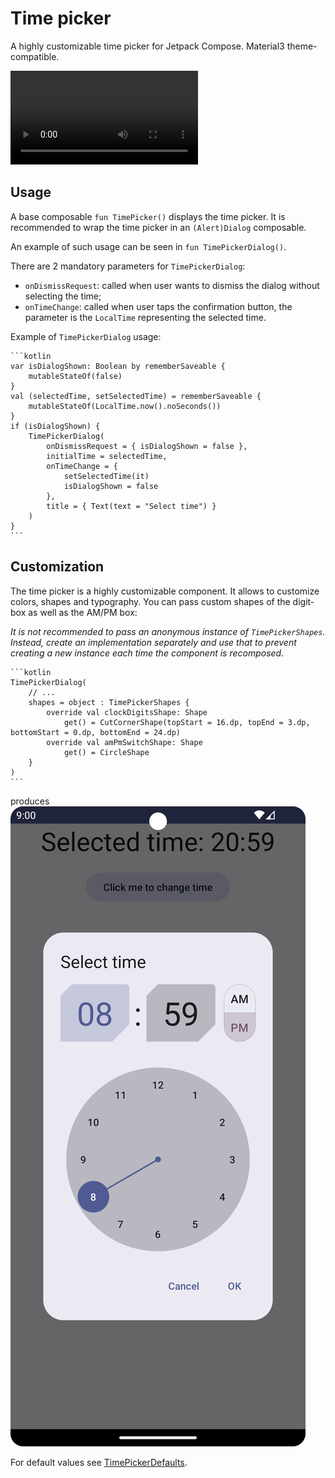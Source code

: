 # Time picker

A highly customizable time picker for Jetpack Compose. Material3 theme-compatible.

![demo-video](resources/time-picker-demo.mp4)

## Usage

A base composable `fun TimePicker()` displays the time picker. It is recommended to wrap the time picker in an `(Alert)Dialog` composable.

An example of such usage can be seen in `fun TimePickerDialog()`.

There are 2 mandatory parameters for `TimePickerDialog`:

- `onDismissRequest`: called when user wants to dismiss the dialog without selecting the time;
- `onTimeChange`: called when user taps the confirmation button, the parameter is the `LocalTime` representing the selected time.

Example of `TimePickerDialog` usage:

    ```kotlin
    var isDialogShown: Boolean by rememberSaveable {
        mutableStateOf(false)
    }
    val (selectedTime, setSelectedTime) = rememberSaveable {
        mutableStateOf(LocalTime.now().noSeconds())
    }
    if (isDialogShown) {
        TimePickerDialog(
            onDismissRequest = { isDialogShown = false },
            initialTime = selectedTime,
            onTimeChange = {
                setSelectedTime(it)
                isDialogShown = false
            },
            title = { Text(text = "Select time") }
        )
    }
    ```

## Customization
The time picker is a highly customizable component. It allows to customize colors, shapes and typography.
You can pass custom shapes of the digit-box as well as the AM/PM box:

_It is not recommended to pass an anonymous instance of `TimePickerShapes`. Instead, create an implementation separately and use that to prevent creating a new instance each time the component is recomposed._

    ```kotlin
    TimePickerDialog(
        // ...
        shapes = object : TimePickerShapes {
            override val clockDigitsShape: Shape
                get() = CutCornerShape(topStart = 16.dp, topEnd = 3.dp, bottomStart = 0.dp, bottomEnd = 24.dp)
            override val amPmSwitchShape: Shape
                get() = CircleShape
        }
    )
    ```
produces
![custom-shapes](resources/time-picker-day-custom-shapes.png)

For default values see [TimePickerDefaults](../../datetimepickers/src/main/java/com/marosseleng/compose/material3/datetimepickers/time/domain/TimePickerDefaults.kt).